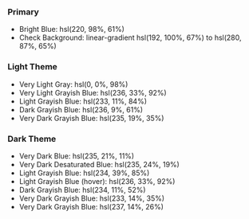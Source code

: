 ### Primary

-  Bright Blue: hsl(220, 98%, 61%)
-  Check Background: linear-gradient hsl(192, 100%, 67%) to hsl(280, 87%, 65%)

### Light Theme

-  Very Light Gray: hsl(0, 0%, 98%)
-  Very Light Grayish Blue: hsl(236, 33%, 92%)
-  Light Grayish Blue: hsl(233, 11%, 84%)
-  Dark Grayish Blue: hsl(236, 9%, 61%)
-  Very Dark Grayish Blue: hsl(235, 19%, 35%)

### Dark Theme

-  Very Dark Blue: hsl(235, 21%, 11%)
-  Very Dark Desaturated Blue: hsl(235, 24%, 19%)
-  Light Grayish Blue: hsl(234, 39%, 85%)
-  Light Grayish Blue (hover): hsl(236, 33%, 92%)
-  Dark Grayish Blue: hsl(234, 11%, 52%)
-  Very Dark Grayish Blue: hsl(233, 14%, 35%)
-  Very Dark Grayish Blue: hsl(237, 14%, 26%)
